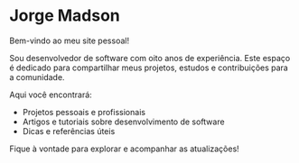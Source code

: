 # Jorge Madson

Bem-vindo ao meu site pessoal!

Sou desenvolvedor de software com oito anos de experiência. Este espaço é dedicado para compartilhar meus projetos, estudos e contribuições para a comunidade.

Aqui você encontrará:

- Projetos pessoais e profissionais
- Artigos e tutoriais sobre desenvolvimento de software
- Dicas e referências úteis

Fique à vontade para explorar e acompanhar as atualizações!
